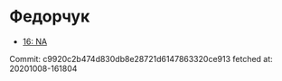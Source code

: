 # Федорчук
- [16: NA](16.md)

Commit: c9920c2b474d830db8e28721d6147863320ce913
 fetched at: 20201008-161804
